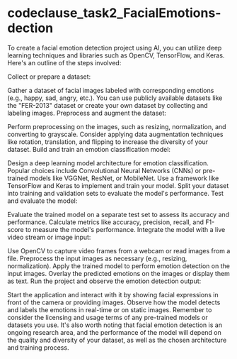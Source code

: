 # codeclause_task2_FacialEmotions-dection



To create a facial emotion detection project using AI, you can utilize deep learning techniques and libraries such as OpenCV, TensorFlow, and Keras. Here's an outline of the steps involved:

Collect or prepare a dataset:

Gather a dataset of facial images labeled with corresponding emotions (e.g., happy, sad, angry, etc.).
You can use publicly available datasets like the "FER-2013" dataset or create your own dataset by collecting and labeling images.
Preprocess and augment the dataset:

Perform preprocessing on the images, such as resizing, normalization, and converting to grayscale.
Consider applying data augmentation techniques like rotation, translation, and flipping to increase the diversity of your dataset.
Build and train an emotion classification model:

Design a deep learning model architecture for emotion classification.
Popular choices include Convolutional Neural Networks (CNNs) or pre-trained models like VGGNet, ResNet, or MobileNet.
Use a framework like TensorFlow and Keras to implement and train your model.
Split your dataset into training and validation sets to evaluate the model's performance.
Test and evaluate the model:

Evaluate the trained model on a separate test set to assess its accuracy and performance.
Calculate metrics like accuracy, precision, recall, and F1-score to measure the model's performance.
Integrate the model with a live video stream or image input:

Use OpenCV to capture video frames from a webcam or read images from a file.
Preprocess the input images as necessary (e.g., resizing, normalization).
Apply the trained model to perform emotion detection on the input images.
Overlay the predicted emotions on the images or display them as text.
Run the project and observe the emotion detection output:

Start the application and interact with it by showing facial expressions in front of the camera or providing images.
Observe how the model detects and labels the emotions in real-time or on static images.
Remember to consider the licensing and usage terms of any pre-trained models or datasets you use. It's also worth noting that facial emotion detection is an ongoing research area, and the performance of the model will depend on the quality and diversity of your dataset, as well as the chosen architecture and training process.
